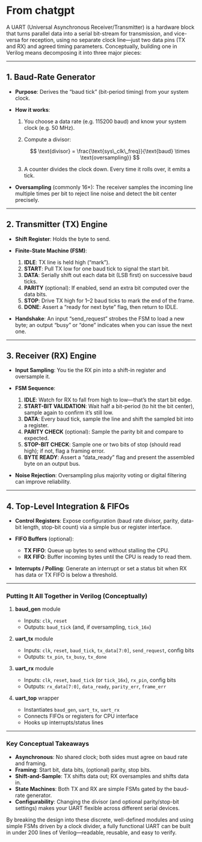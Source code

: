 # From chatgpt

A UART (Universal Asynchronous Receiver/Transmitter) is a hardware block that turns parallel data into a serial bit-stream for transmission, and vice-versa for reception, using no separate clock line—just two data pins (TX and RX) and agreed timing parameters. Conceptually, building one in Verilog means decomposing it into three major pieces:

---

## 1. Baud-Rate Generator

* **Purpose**: Derives the “baud tick” (bit-period timing) from your system clock.
* **How it works**:

  1. You choose a data rate (e.g. 115200 baud) and know your system clock (e.g. 50 MHz).
  2. Compute a divisor:

     $$
       \text{divisor} = \frac{\text{sys\_clk\_freq}}{\text{baud} \times \text{oversampling}}
     $$
  3. A counter divides the clock down. Every time it rolls over, it emits a tick.
* **Oversampling** (commonly 16×): The receiver samples the incoming line multiple times per bit to reject line noise and detect the bit center precisely.

---

## 2. Transmitter (TX) Engine

* **Shift Register**: Holds the byte to send.
* **Finite-State Machine (FSM)**:

  1. **IDLE**: TX line is held high (“mark”).
  2. **START**: Pull TX low for one baud tick to signal the start bit.
  3. **DATA**: Serially shift out each data bit (LSB first) on successive baud ticks.
  4. **PARITY** (optional): If enabled, send an extra bit computed over the data bits.
  5. **STOP**: Drive TX high for 1–2 baud ticks to mark the end of the frame.
  6. **DONE**: Assert a “ready for next byte” flag, then return to IDLE.
* **Handshake**: An input “send\_request” strobes the FSM to load a new byte; an output “busy” or “done” indicates when you can issue the next one.

---

## 3. Receiver (RX) Engine

* **Input Sampling**: You tie the RX pin into a shift-in register and oversample it.
* **FSM Sequence**:

  1. **IDLE**: Watch for RX to fall from high to low—that’s the start bit edge.
  2. **START-BIT VALIDATION**: Wait half a bit-period (to hit the bit center), sample again to confirm it’s still low.
  3. **DATA**: Every baud tick, sample the line and shift the sampled bit into a register.
  4. **PARITY CHECK** (optional): Sample the parity bit and compare to expected.
  5. **STOP-BIT CHECK**: Sample one or two bits of stop (should read high); if not, flag a framing error.
  6. **BYTE READY**: Assert a “data\_ready” flag and present the assembled byte on an output bus.
* **Noise Rejection**: Oversampling plus majority voting or digital filtering can improve reliability.

---

## 4. Top-Level Integration & FIFOs

* **Control Registers**: Expose configuration (baud rate divisor, parity, data-bit length, stop-bit count) via a simple bus or register interface.
* **FIFO Buffers** (optional):

  * **TX FIFO**: Queue up bytes to send without stalling the CPU.
  * **RX FIFO**: Buffer incoming bytes until the CPU is ready to read them.
* **Interrupts / Polling**: Generate an interrupt or set a status bit when RX has data or TX FIFO is below a threshold.

---

### Putting It All Together in Verilog (Conceptually)

1. **baud\_gen** module

   * Inputs: `clk`, `reset`
   * Outputs: `baud_tick` (and, if oversampling, `tick_16x`)
2. **uart\_tx** module

   * Inputs: `clk`, `reset`, `baud_tick`, `tx_data[7:0]`, `send_request`, config bits
   * Outputs: `tx_pin`, `tx_busy`, `tx_done`
3. **uart\_rx** module

   * Inputs: `clk`, `reset`, `baud_tick` (or `tick_16x`), `rx_pin`, config bits
   * Outputs: `rx_data[7:0]`, `data_ready`, `parity_err`, `frame_err`
4. **uart\_top** wrapper

   * Instantiates `baud_gen`, `uart_tx`, `uart_rx`
   * Connects FIFOs or registers for CPU interface
   * Hooks up interrupts/status lines

---

### Key Conceptual Takeaways

* **Asynchronous**: No shared clock; both sides must agree on baud rate and framing.
* **Framing**: Start bit, data bits, (optional) parity, stop bits.
* **Shift-and-Sample**: TX shifts data out; RX oversamples and shifts data in.
* **State Machines**: Both TX and RX are simple FSMs gated by the baud-rate generator.
* **Configurability**: Changing the divisor (and optional parity/stop-bit settings) makes your UART flexible across different serial devices.

By breaking the design into these discrete, well-defined modules and using simple FSMs driven by a clock divider, a fully functional UART can be built in under 200 lines of Verilog—readable, reusable, and easy to verify.
